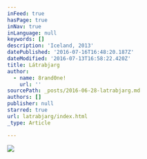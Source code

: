 ```yaml
---
inFeed: true
hasPage: true
inNav: true
inLanguage: null
keywords: []
description: 'Iceland, 2013'
datePublished: '2016-07-16T16:48:20.187Z'
dateModified: '2016-07-13T16:58:22.420Z'
title: Látrabjarg
author:
  - name: 8rand0ne!
    url: ''
sourcePath: _posts/2016-06-28-latrabjarg.md
authors: []
publisher: null
starred: true
url: latrabjarg/index.html
_type: Article

---
```

![](https://s3-us-west-2.amazonaws.com/the-grid-img/p/8c775c644f45a77b4b25ee0c507d81fef4db4b16.jpg)